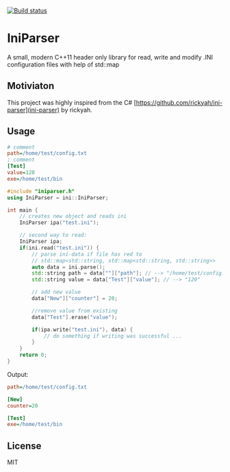 [![Build status](https://ci.appveyor.com/api/projects/status/v7y5q5a0q45w1ib7?svg=true)](https://ci.appveyor.com/project/Shadowsith/iniparserpp)
# IniParser
A small, modern C++11 header only library for read, write and modify .INI configuration files
with help of std::map


## Motiviaton
This project was highly inspired from the C#
[https://github.com/rickyah/ini-parser](ini-parser) by rickyah.

## Usage
```ini
# comment
path=/home/test/config.txt
; comment
[Test]
value=120
exe=/home/test/bin

```


```cpp
#include "iniparser.h"
using IniParser = ini::IniParser;

int main {
    // creates new object and reads ini
    IniParser ipa("test.ini");

    // second way to read:
    IniParser ipa;
    if(ini.read("test.ini")) {
        // parse ini-data if file has red to 
        // std::map<std::string, std::map<std::string, std::string>>
        auto data = ini.parse();
        std::string path = data[""]["path"]; // --> "/home/test/config.txt"
        std::string value = data["Test"]["value"]; // --> "120"

        // add new value
        data["New"]["counter"] = 20;

        //remove value from existing
        data["Test"].erase("value");

        if(ipa.write("test.ini"), data) {
            // do something if writing was successful ...
        }
    }
    return 0;
}

```

Output:
```ini
path=/home/test/config.txt

[New]
counter=20

[Test]
exe=/home/test/bin

```

## License
MIT
